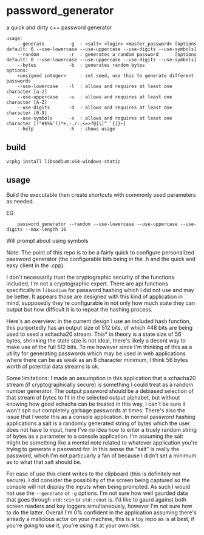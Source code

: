 # password_generator
a quick and dirty c++ password generator

```
usage:
    --generate         -g  : <salt> <login> <master_password> [options default: 0 --use-lowercase --use-uppercase --use-digits --use-symbols]
    --random           -r  : generates a random password      [options default: 0 --use-lowercase --use-uppercase --use-digits --use-symbols]
    --bytes            -b  : generates random bytes
options:
    <unsigned integer>     : set seed, use this to generate different passwords
    --use-lowercase    -l  : allows and requires at least one character [a-z]
    --use-uppercase    -u  : allows and requires at least one character [A-Z]
    --use-digits       -d  : allows and requires at least one character [0-9]
    --use-symbols      -s  : allows and requires at least one character [!"#$%&'()*+,-./:;<=>?@[\]^_`{|}~]
    --help             -h  : shows usage
```

## build

`vcpkg install libsodium:x64-windows-static`

## usage

Build the executable then create shortcuts with commonly used parameters as needed.

EG:

```
    password_generator --random --use-lowercase --use-uppercase --use-digits --max-length 16
```

Will prompt about using symbols

Note:
The point of this repo is to be a fairly quick to configure personalized password generator (the configurable bits being in the .h and the quick and easy client in the .cpp).

I don't necessarily trust the cryptographic security of the functions included, I'm not a cryptographic expert. There are api functions specifically in `libsodium` for password hashing which I did not use and may be better. It appears those are designed with this kind of application in mind, supposedly they're configurable in not only how much state they can output but how difficult it is to repeat the hashing process. 

Here's an overview: in the current design I use an included hash function, this purportedly has an output size of 512 bits, of which 448 bits are being used to seed a xchacha20 stream. This* in theory is a state size of 56 bytes, shrinking the state size is not ideal, there's likely a decent way to make use of the full 512 bits. To me however since I'm thinking of this as a utility for generating passwords which may be used in web applications where there can be as weak as an 8 character minimum, I think 56 bytes worth of potential data streams is ok.

Some limitations: I made an assumption in this application that a xchacha20 stream (if cryptographically secure) is something I could treat as a random number generator. The output password should be a debiased selection of that stream of bytes to fit in the selected output alphabet, but without knowing how good xchacha can be treated in this way, I can't be sure it won't spit out completely garbage passwords at times. There's also the issue that I wrote this as a console application. In normal password hashing applications a salt is a randomly generated string of bytes which the user does not have to input, here I've no idea how to enter a truely random string of bytes as a parameter to a console application. I'm assuming the salt might be something like a mental note related to whatever application you're trying to generate a password for. In this sense the "salt" is really the password, which I'm not particuarly a fan of because I didn't set a minimum as to what that salt should be.

For ease of use this client writes to the clipboard (this is definitely not secure). I did consider the possibliity of the screen being captured so the console will not display the inputs when being prompted. As such I would not use the `--generate` or `-g` options. I'm not sure how well gaurded data that goes through `std::cin` or `std::cout` is. I'd like to gaurd against both screen readers and key loggers simultaneously, however I'm not sure how to do the latter. Overall I'm 0% confident in the application assuming there's already a malicious actor on your machine, this is a toy repo as is at best, if you're going to use it, you're using it at your own risk.
